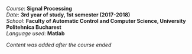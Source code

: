 *Course*: **Signal Processing**\
*Date*:   **3rd year of study, 1st semester (2017-2018)**\
*School*: **Faculty of Automatic Control and Computer Science, University Politehnica Bucharest**\
*Language used*: **Matlab**

*Content was added after the course ended*
